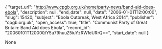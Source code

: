 {
  "target_url": "http://www.cpgb.org.uk/home/party-news/band-aid-does-ebola", 
  "description": null, 
  "end_date": null, 
  "date": "2006-01-01T12:00:00", 
  "slug": 15420, 
  "subject": "Ebola Outbreak, West Africa 2014", 
  "publisher": "cpgb.org.uk", 
  "open_access": true, 
  "title": "Communist Party of Great Britain: Band Aid does Ebola", 
  "record_id": "20060101T120000/Y5u79huuZ5iuYzRWfeURrQ==", 
  "start_date": null
}

None